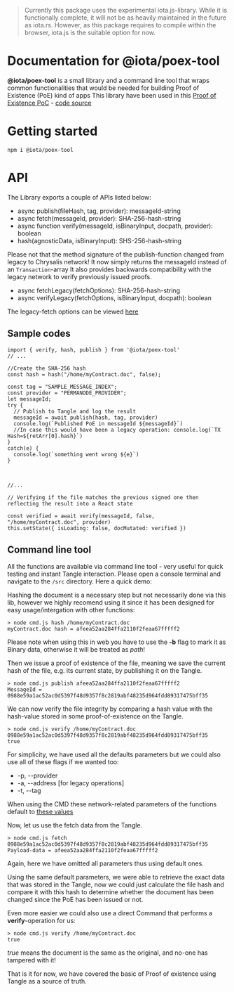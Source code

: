 > Currently this package uses the experimental iota.js-library. While it is functionally complete, it will not be as heavily maintained in the future as iota.rs. However, as this package requires to compile within the browser, iota.js is the suitable option for now.

# Documentation for @iota/poex-tool
**@iota/poex-tool** is a small library and a command line tool that wraps common functionalities that would be needed for building Proof of Existence (PoE) kind of apps
This library have been used in this [Proof of Existence PoC](https://iota-poex.dag.sh) - [code source](https://github.com/iotaledger/poc-document-immutable-blueprint)

# Getting started
```
npm i @iota/poex-tool
```

# API

The Library exports a couple of APIs listed below:


* async publish(fileHash, tag, provider): messageId-string
* async fetch(messageId, provider): SHA-256-hash-string
* async function verify(messageId, isBinaryInput, docpath, provider): boolean
* hash(agnosticData, isBinaryInput): SHS-256-hash-string

Please not that the method signature of the publish-function changed from legacy to Chrysalis network! It now simply returns the messageId instead of an ```Transaction```-array
It also provides backwards compatibility with the legacy network to verify previously issued proofs.

* async fetchLegacy(fetchOptions): SHA-256-hash-string
* async verifyLegacy(fetchOptions, isBinaryInput, docpath): boolean

The legacy-fetch options can be viewed [here](https://github.com/iotaledger/iota-poex-tool/src/models)



## Sample codes

```
import { verify, hash, publish } from '@iota/poex-tool'
// ...

//Create the SHA-256 hash
const hash = hash("/home/myContract.doc", false);

const tag = "SAMPLE_MESSAGE_INDEX";
const provider = "PERMANODE_PROVIDER";
let messageId;
try {
  // Publish to Tangle and log the result
  messageId = await publish(hash, tag, provider)
  console.log(`Published PoE in messageId ${messageId}`)
  //In case this would have been a legacy operation: console.log(`TX Hash=${retArr[0].hash}`)
} 
catch(e) {
  console.log(`something went wrong ${e}`)
}



//...

// Verifying if the file matches the previous signed one then reflecting the result into a React state

const verified = await verify(messageId, false, "/home/myContract.doc", provider)
this.setState({ isLoading: false, docMutated: verified })

```

## Command line tool

All the functions are available via command line tool - very useful for quick testing and instant Tangle interaction. Please open a console terminal and navigate to the ```/src``` directory.
Here a quick demo:

Hashing the document is a necessary step but not necessarily done via this lib, however we highly recomend using it since it has been designed for easy usage/intergation with other functions:

```
> node cmd.js hash /home/myContract.doc
myContract.doc hash = afeea52aa284ffa2110f2feaa67fffff2
```
Please note when using this in web you have to use the **-b** flag to mark it as Binary data, otherwise it will be treated as *path*!

Then we issue a proof of existence of the file, meaning we save the current hash of the file, e.g. its current state, by publishing it on the Tangle.

```
> node cmd.js publish afeea52aa284ffa2110f2feaa67fffff2
MessageId = 0988e59a1ac52ac0d5397f48d9357f8c2819abf48235d964fdd89317475bff35  
```

We can now verify the file integrity by comparing a hash value with the hash-value stored in some proof-of-existence on the Tangle.
```
> node cmd.js verify /home/myContract.doc 0988e59a1ac52ac0d5397f48d9357f8c2819abf48235d964fdd89317475bff35 
true
```

For simplicity, we have used all the defaults parameters but we could also use all of these flags if we wanted too:

* -p, --provider
* -a, --address [for legacy operations] 
* -t, --tag

When using the CMD these network-related parameters of the functions default to [these values](https://github.com/iotaledger/iota-poex-tool/src/config.json)


Now, let us use the fetch data from the Tangle.


```
> node cmd.js fetch 0988e59a1ac52ac0d5397f48d9357f8c2819abf48235d964fdd89317475bff35
Payload-data = afeea52aa284ffa2110f2feaa67fffff2
```
Again, here we have omitted all parameters thus using default ones.

Using the same default parameters, we were able to retrieve the exact data that was stored in the Tangle, now we could just calculate the file hash and compare it with this hash to determine whether the document has been changed since the PoE has been issued or not.

Even more easier we could also use a direct Command that performs a **verify**-operation for us:


```
> node cmd.js verify /home/myContract.doc
true
```

*true* means the document is the same as the original, and no-one has tampered with it!




That is it for now, we have covered the basic of Proof of existence using Tangle as a source of truth.
